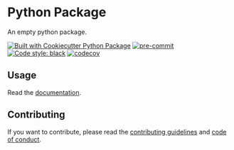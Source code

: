 # Python Package

An empty python package.

[![Built with Cookiecutter Python Package](https://img.shields.io/badge/built%20with-Cookiecutter%20Python%20Package-ff69b4.svg?logo=cookiecutter)](https://github.com/91nunocosta/python-package-cookiecutter)
[![pre-commit](https://img.shields.io/badge/pre--commit-enabled-brightgreen?logo=pre-commit&logoColor=white)](https://github.com/pre-commit/pre-commit)
[![Code style: black](https://img.shields.io/badge/code%20style-black-000000.svg)](https://github.com/psf/black)
[![codecov](https://codecov.io/gh/91nunocosta/python-package/branch/master/graph/badge.svg?token=7T24BIO7QU)](https://codecov.io/gh/91nunocosta/python-package)

## Usage

Read the [documentation](https://prototype-python-package.readthedocs.io/en/latest/).

## Contributing

If you want to contribute, please read the [contributing guidelines](./CONTRIBUTING.md)
and [code of conduct](./CODE_OF_CONDUCT.md).
